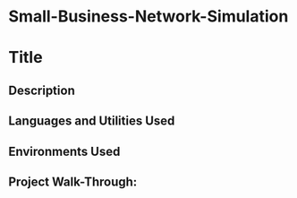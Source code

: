 # Small-Business-Network-Simulation
# Title


## Description


## Languages and Utilities Used


## Environments Used


## Project Walk-Through:
